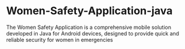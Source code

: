 # Women-Safety-Application-java
The Women Safety Application is a comprehensive mobile solution developed in Java for Android devices, designed to provide quick and reliable security for women in emergencies
